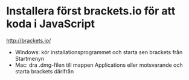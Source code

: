 # Installera först brackets.io för att koda i JavaScript
http://brackets.io/

* Windows: kör installationsprogrammet och starta sen brackets från Startmenyn
* Mac: dra .dmg-filen till mappen Applications eller motsvarande och starta brackets därifrån
